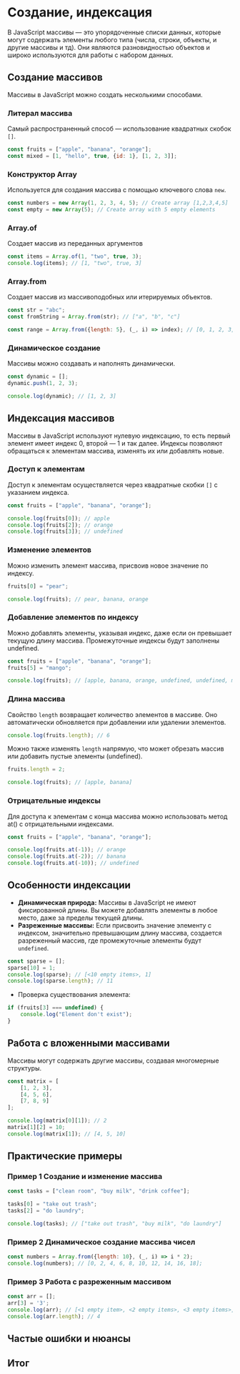 # Создание, индексация

В JavaScript массивы — это упорядоченные списки данных, которые могут содержать элементы любого типа (числа, строки,
объекты, и другие массивы и тд).
Они являются разновидностью объектов и широко используются для работы с набором данных.

## Создание массивов

Массивы в JavaScript можно создать несколькими способами.

### Литерал массива

Самый распространенный способ — использование квадратных скобок `[]`.

```js
const fruits = ["apple", "banana", "orange"];
const mixed = [1, "hello", true, {id: 1}, [1, 2, 3]];
```

### Конструктор Array

Используется для создания массива с помощью ключевого слова `new`.

```js
const numbers = new Array(1, 2, 3, 4, 5); // Create array [1,2,3,4,5]
const empty = new Array(5); // Create array with 5 empty elements
```

### Array.of

Создает массив из переданных аргументов

```js
const items = Array.of(1, "two", true, 3);
console.log(items); // [1, "two", true, 3]
```

### Array.from

Создает массив из массивоподобных или итерируемых объектов.

```js
const str = "abc";
const fromString = Array.from(str); // ["a", "b", "c"]

const range = Array.from({length: 5}, (_, i) => index); // [0, 1, 2, 3, 4]
```

### Динамическое создание

Массивы можно создавать и наполнять динамически.

```js
const dynamic = [];
dynamic.push(1, 2, 3);

console.log(dynamic); // [1, 2, 3]
```

## Индексация массивов

Массивы в JavaScript используют нулевую индексацию, то есть первый элемент имеет индекс 0, второй — 1 и так далее.
Индексы позволяют обращаться к элементам массива, изменять их или добавлять новые.

### Доступ к элементам

Доступ к элементам осуществляется через квадратные скобки `[]` с указанием индекса.

```js
const fruits = ["apple", "banana", "orange"];

console.log(fruits[0]); // apple
console.log(fruits[2]); // orange
console.log(fruits[3]); // undefined 
```

### Изменение элементов

Можно изменить элемент массива, присвоив новое значение по индексу.

```js
fruits[0] = "pear";

console.log(fruits); // pear, banana, orange
```

### Добавление элементов по индексу

Можно добавлять элементы, указывая индекс, даже если он превышает текущую длину массива.
Промежуточные индексы будут заполнены undefined.

```js
const fruits = ["apple", "banana", "orange"];
fruits[5] = "mango";

console.log(fruits); // [apple, banana, orange, undefined, undefined, mango]
```

### Длина массива

Свойство `length` возвращает количество элементов в массиве. Оно автоматически обновляется при добавлении или удалении
элементов.

```js
console.log(fruits.length); // 6
```

Можно также изменять `length` напрямую, что может обрезать массив или добавить пустые элементы (undefined).

```js
fruits.length = 2;

console.log(fruits); // [apple, banana]
```

### Отрицательные индексы

Для доступа к элементам с конца массива можно использовать метод at() с отрицательными индексами.

```js
const fruits = ["apple", "banana", "orange"];

console.log(fruits.at(-1)); // orange
console.log(fruits.at(-2)); // banana
console.log(fruits.at(-10)); // undefined   
```

## Особенности индексации

* **Динамическая природа:** Массивы в JavaScript не имеют фиксированной длины. Вы можете добавлять элементы в любое
  место,
  даже за пределы текущей длины.
* **Разреженные массивы:** Если присвоить значение элементу с индексом, значительно превышающим длину массива, создается
  разреженный массив, где промежуточные элементы будут `undefined`.

```js
const sparse = [];
sparse[10] = 1;
console.log(sparse); // [<10 empty items>, 1]
console.log(sparse.length); // 11
```

* Проверка существования элемента:

```js
if (fruits[3] === undefined) {
    console.log("Element don't exist");
}
```

## Работа с вложенными массивами

Массивы могут содержать другие массивы, создавая многомерные структуры.

```js
const matrix = [
    [1, 2, 3],
    [4, 5, 6],
    [7, 8, 9]
];

console.log(matrix[0][1]); // 2
matrix[1][2] = 10;
console.log(matrix[1]); // [4, 5, 10]
```

## Практические примеры

### Пример 1 Создание и изменение массива

```js
const tasks = ["clean room", "buy milk", "drink coffee"];

tasks[0] = "take out trash";
tasks[2] = "do laundry";

console.log(tasks); // ["take out trash", "buy milk", "do laundry"]
```

### Пример 2 Динамическое создание массива чисел

```js
const numbers = Array.from({length: 10}, (_, i) => i * 2);
console.log(numbers); // [0, 2, 4, 6, 8, 10, 12, 14, 16, 18];
```

### Пример 3 Работа с разреженным массивом

```js
const arr = [];
arr[3] = '3';
console.log(arr); // [<1 empty item>, <2 empty items>, <3 empty items>, 3]
console.log(arr.length); // 4
```

## Частые ошибки и нюансы



## Итог